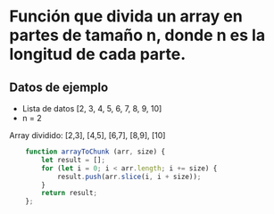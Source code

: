 # Función que divida un array en partes de tamaño n, donde n es la longitud de cada parte.

## Datos de ejemplo
* Lista de datos [2, 3, 4, 5, 6, 7, 8, 9, 10]
* n = 2

Array dividido: [2,3], [4,5], [6,7], [8,9], [10]

```js
    function arrayToChunk (arr, size) {
        let result = [];  
        for (let i = 0; i < arr.length; i += size) {
            result.push(arr.slice(i, i + size));       
        }
        return result;
    };
```
